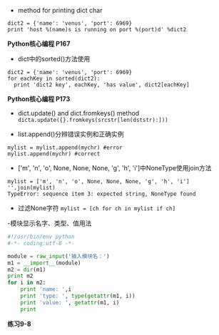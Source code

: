 - method for printing dict char
```
dict2 = {'name': 'venus', 'port': 6969}
print 'host %(name)s is running on port %(port)d' %dict2
```
**Python核心编程 P167**

- dict中的sorted()方法使用
```
dict2 = {'name': 'venus', 'port': 6969}
for eachKey in sorted(dict2):
  print 'dict2 key', eachKey, 'has value', dict2[eachKey]
```
**Python核心编程 P173**

- dict.update() and dict.fromkeys() method
`dicta.update({}.fromkeys(srcstr[len(dststr):]))`

- list.append()分辨错误实例和正确实例
```
mylist = mylist.append(mychr) #error
mylist.append(mychr) #correct
```

- ['m', 'n', 'o', None, None, None, 'g', 'h', 'i']中NoneType使用join方法
```
mylist = ['m', 'n', 'o', None, None, None, 'g', 'h', 'i']
''.join(mylist)
TypeError: sequence item 3: expected string, NoneType found
```

- 过滤None字符
`mylist = [ch for ch in mylist if ch]`

-模块显示名字、类型、值用法
```Python
#!/usr/bin/env python
#-*- coding:utf-8 -*-

module = raw_input('输入模块名：')
m1 = __import__(module)
m2 = dir(m1)
print m2
for i in m2:
    print 'name: ',i
    print 'type: ', type(getattr(m1, i))
    print 'value: ', getattr(m1, i)
    print
```
**练习9-8**
